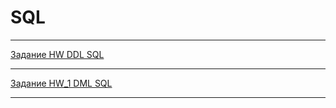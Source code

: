 # SQL
---------

[Задание HW DDL SQL](https://docs.google.com/document/d/1a9gtECQDkXi_jdRHGPvQpIDVaVGb3K1HnxBmN6AF4sU/edit?usp=share_link)

------------

[Задание HW_1 DML SQL](https://docs.google.com/document/d/1tYktWG2aW4ZyWvaVovcG8WE-r7uBbKpFzVxND6L04_I/edit)

---------

